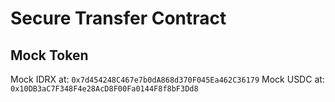 # Secure Transfer Contract

## Mock Token

Mock IDRX at: `0x7d454248C467e7b0dA868d370F045Ea462C36179`
Mock USDC at: `0x10DB3aC7F348F4e28AcD8F00Fa0144F8f8bF3Dd8`
